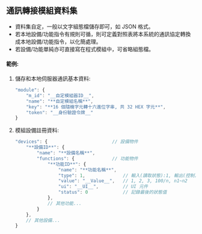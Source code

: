 ## 通訊轉接模組資料集

* 資料集自定，一般以文字組態檔儲存即可，如 JSON 格式。
* 若本地設備/功能指令有規則可循，則可定義對照表將本系統的通訊協定轉換成本地設備/功能指令，以化簡處理。
* 若設備/功能單純亦可直接寫在程式模組中，可省略組態檔。

#### 範例:

1. 儲存和本地伺服器通訊基本資料:

    ```js
    "module": {
        "m_id": "__自定模組器ID__",
        "name": "**自定模組名稱**",
        "key": "**16 個隨機字元轉十六進位字串, 共 32 HEX 字元**",
        "token": "__身份驗證令牌__"
    }
    ```

1. 模組設備註冊資料:

    ```js
    "devices": {                        // 設備物件
        "**設備ID**": {
            "name": "**設備名稱**",
            "functions": {              // 功能物件
                "**功能ID**": {
                    "name": "**功能名稱**",
                    "type": 1,              // 輸入(讀取狀態):1, 輸出(控制):2, 輸出入:3
                    "value": "__Value__",   // 1, 2, 3, 100/n, n1~n2
                    "ui": "__UI__",         // UI 元件
                    "status": 0             // 記錄最後的狀態值
                },
                // 其他功能...
            }
        },
        // 其他設備...
    }
    ```
